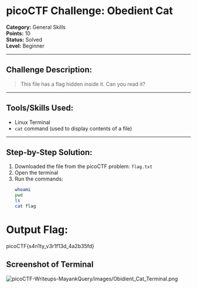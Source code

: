 # picoCTF Challenge: Obedient Cat

**Category:** General Skills  
**Points:** 10  
**Status:** Solved  
**Level:** Beginner  

---

## Challenge Description:

> This file has a flag hidden inside it. Can you read it?

---

## Tools/Skills Used:
- Linux Terminal
- `cat` command (used to display contents of a file)

---

## Step-by-Step Solution:

1. Downloaded the file from the picoCTF problem: `flag.txt` 
2. Open the terminal
3. Run the commands:
   ```bash
   whoami
   pwd
   ls
   cat flag

# Output Flag:
picoCTF{s4n1ty_v3r1f13d_4a2b35fd}

## Screenshot of Terminal

![picoCTF-Writeups-MayankQuery/images/Obidient_Cat_Terminal.png](https://github.com/MayankQuery/picoCTF-Writeups-MayankQuery/blob/main/images/Obidient_Cat_Terminal.png)

